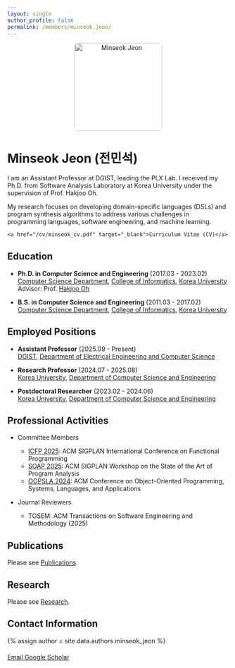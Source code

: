 ```yaml
---
layout: single
author_profile: false
permalink: /members/minseok.jeon/
---
```


<div style="margin-bottom: 30px;">
  <div style="text-align: center; margin-bottom: 20px;">
    <img src="/images/minseokjeon.png" alt="Minseok Jeon" style="width: 200px; height: auto; border-radius: 8px;">
  </div>
  <div style="text-align: left;">
    <h1>Minseok Jeon (전민석)</h1>
I am an Assistant Professor at DGIST, leading the PLX Lab. I received my Ph.D. from Software Analysis Laboratory at Korea University under the supervision of Prof. Hakjoo Oh. 

My research focuses on developing domain-specific languages (DSLs) and program synthesis algorithms to address various challenges in programming languages, software engineering, and machine learning.  <br>

    <a href="/cv/minseok_cv.pdf" target="_blank">Curriculum Vitae (CV)</a>
  </div>
</div>


## Education

+ **Ph.D. in Computer Science and Engineering** (2017.03 - 2023.02)  
  [Computer Science Department](https://cs.korea.ac.kr/cs/index.do), [College of Informatics](https://info.korea.ac.kr/info/index.do), [Korea University](https://www.korea.ac.kr/sites/ko/index.do)  
  Advisor: Prof. [Hakjoo Oh](https://prl.korea.ac.kr/members/hakjoo-oh/)

+ **B.S. in Computer Science and Engineering** (2011.03 - 2017.02)  
  [Computer Science Department](https://cs.korea.ac.kr/cs/index.do), [College of Informatics](https://info.korea.ac.kr/info/index.do), [Korea University](https://www.korea.ac.kr/sites/ko/index.do)  


## Employed Positions

+ **Assistant Professor** (2025.09 - Present)  
  [DGIST](https://www.dgist.ac.kr/eng/), [Department of Electrical Engineering and Computer Science](https://www.dgist.ac.kr/eecs/index.do)

+ **Research Professor** (2024.07 - 2025.08)  
  [Korea University](https://www.korea.ac.kr/sites/ko/index.do), [Department of Computer Science and Engineering](https://cs.korea.ac.kr/cs/index.do)

+ **Postdoctoral Researcher** (2023.02 - 2024.06)  
  [Korea University](https://www.korea.ac.kr/sites/ko/index.do), [Department of Computer Science and Engineering](https://cs.korea.ac.kr/cs/index.do)

## Professional Activities

+ Committee Members

  + [ICFP 2025](https://icfp25.sigplan.org/track/icfp-2025-papers): ACM SIGPLAN International Conference on Functional Programming
  + [SOAP 2025](https://pldi25.sigplan.org/home/SOAP-2025): ACM SIGPLAN Workshop on the State of the Art of Program Analysis
  + [OOPSLA 2024](https://2024.splashcon.org/track/splash-2024-oopsla): ACM Conference on Object-Oriented Programming, Systems, Languages, and Applications

+ Journal Reviewers

  + TOSEM: ACM Transactions on Software Engineering and Methodology (2025)

## Publications
Please see [Publications](/publications).


## Research
Please see [Research](/research).


## Contact Information

{% assign author = site.data.authors.minseok_jeon %}
<div style="margin-top: 20px;">
  <a href="mailto:{{ author.email }}" class="btn btn--primary">
    <i class="fas fa-envelope"></i> Email
  </a>
  <a href="https://scholar.google.com/citations?user={{ author.scholar }}&hl=ko&oi=ao" target="_blank" class="btn btn--info">
    <i class="fas fa-graduation-cap"></i> Google Scholar
  </a>
</div>
